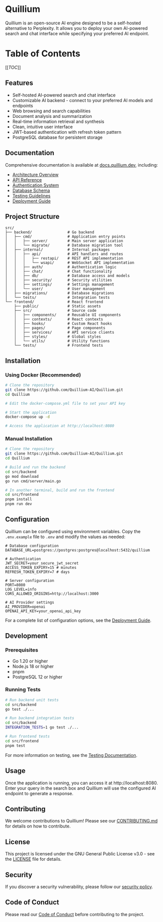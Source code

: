 # Quillium

Quillium is an open-source AI engine designed to be a self-hosted alternative to Perplexity. It allows you to deploy your own AI-powered search and chat interface while specifying your preferred AI endpoint.

# Table of Contents

[[_TOC_]]

## Features

- Self-hosted AI-powered search and chat interface
- Customizable AI backend - connect to your preferred AI models and endpoints
- Web browsing and search capabilities
- Document analysis and summarization
- Real-time information retrieval and synthesis
- Clean, intuitive user interface
- JWT-based authentication with refresh token pattern
- PostgreSQL database for persistent storage

## Documentation

Comprehensive documentation is available at [docs.quillium.dev](https://docs.quillium.dev), including:

- [Architecture Overview](https://docs.quillium.dev/backend/architecture/)
- [API Reference](https://docs.quillium.dev/backend/api/)
- [Authentication System](https://docs.quillium.dev/backend/authentication/)
- [Database Schema](https://docs.quillium.dev/backend/database/)
- [Testing Guidelines](https://docs.quillium.dev/backend/testing/)
- [Deployment Guide](https://docs.quillium.dev/backend/deployment/)

## Project Structure

```
src/
├── backend/                # Go backend
│   ├── cmd/                # Application entry points
│   │   ├── server/         # Main server application
│   │   └── migrate/        # Database migration tool
│   ├── internal/           # Internal packages
│   │   ├── api/            # API handlers and routes
│   │   │   ├── restapi/    # REST API implementation
│   │   │   └── wsapi/      # WebSocket API implementation
│   │   ├── auth/           # Authentication logic
│   │   ├── chat/           # Chat functionality
│   │   ├── db/             # Database access and models
│   │   ├── security/       # Security utilities
│   │   ├── settings/       # Settings management
│   │   └── user/           # User management
│   ├── migrations/         # Database migrations
│   └── tests/              # Integration tests
└── frontend/               # React frontend
    ├── public/             # Static assets
    ├── src/                # Source code
    │   ├── components/     # Reusable UI components
    │   ├── contexts/       # React contexts
    │   ├── hooks/          # Custom React hooks
    │   ├── pages/          # Page components
    │   ├── services/       # API service clients
    │   ├── styles/         # Global styles
    │   └── utils/          # Utility functions
    └── tests/              # Frontend tests
```

## Installation

### Using Docker (Recommended)

```bash
# Clone the repository
git clone https://github.com/Quillium-AI/Quillium.git
cd Quillium

# Edit the docker-compose.yml file to set your API key

# Start the application
docker-compose up -d

# Access the application at http://localhost:8080
```

### Manual Installation

```bash
# Clone the repository
git clone https://github.com/Quillium-AI/Quillium.git
cd Quillium

# Build and run the backend
cd src/backend
go mod download
go run cmd/server/main.go

# In another terminal, build and run the frontend
cd src/frontend
pnpm install
pnpm run dev
```

## Configuration

Quillium can be configured using environment variables. Copy the `.env.example` file to `.env` and modify the values as needed:

```
# Database configuration
DATABASE_URL=postgres://postgres:postgres@localhost:5432/quillium

# Authentication
JWT_SECRET=your_secure_jwt_secret
ACCESS_TOKEN_EXPIRY=15 # minutes
REFRESH_TOKEN_EXPIRY=7 # days

# Server configuration
PORT=8080
LOG_LEVEL=info
CORS_ALLOWED_ORIGINS=http://localhost:3000

# AI Provider settings
AI_PROVIDER=openai
OPENAI_API_KEY=your_openai_api_key
```

For a complete list of configuration options, see the [Deployment Guide](https://docs.quillium.dev/backend/deployment/).

## Development

### Prerequisites

- Go 1.20 or higher
- Node.js 18 or higher
- pnpm
- PostgreSQL 12 or higher

### Running Tests

```bash
# Run backend unit tests
cd src/backend
go test ./...

# Run backend integration tests
cd src/backend
INTEGRATION_TESTS=1 go test ./...

# Run frontend tests
cd src/frontend
pnpm test
```

For more information on testing, see the [Testing Documentation](https://docs.quillium.dev/backend/testing/).

## Usage

Once the application is running, you can access it at http://localhost:8080. Enter your query in the search box and Quillium will use the configured AI endpoint to generate a response.

## Contributing

We welcome contributions to Quillium! Please see our [CONTRIBUTING.md](CONTRIBUTING.md) for details on how to contribute.

## License

This project is licensed under the GNU General Public License v3.0 - see the [LICENSE](LICENSE) file for details.

## Security

If you discover a security vulnerability, please follow our [security policy](SECURITY.md).

## Code of Conduct

Please read our [Code of Conduct](CODE_OF_CONDUCT.md) before contributing to the project.
